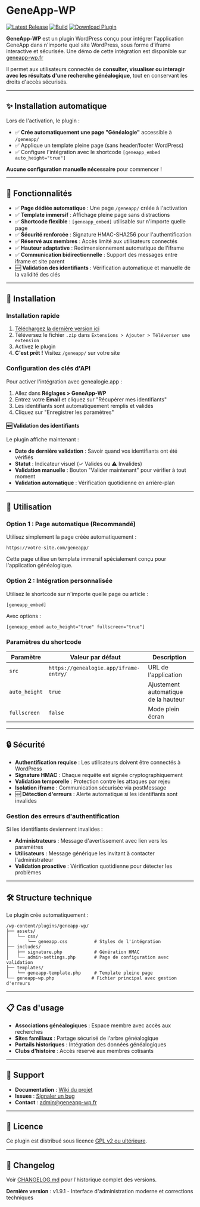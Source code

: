 # GeneApp-WP

[![Latest Release](https://img.shields.io/github/v/release/frankbracq/geneapp-wp?label=Latest%20Release)](https://github.com/frankbracq/geneapp-wp/releases/latest)
[![Build](https://github.com/frankbracq/geneapp-wp/actions/workflows/tag-and-build.yml/badge.svg)](https://github.com/frankbracq/geneapp-wp/actions)
[![Download Plugin](https://img.shields.io/github/downloads/frankbracq/geneapp-wp/total?label=Download%20Plugin)](https://github.com/frankbracq/geneapp-wp/releases/latest)

**GeneApp-WP** est un plugin WordPress conçu pour intégrer l'application GeneApp dans n'importe quel site WordPress, sous forme d'iframe interactive et sécurisée. Une démo de cette intégration est disponible sur [geneapp-wp.fr](https://geneapp-wp.fr)

Il permet aux utilisateurs connectés de **consulter, visualiser ou interagir avec les résultats d'une recherche généalogique**, tout en conservant les droits d'accès sécurisés.

---

## ✨ Installation automatique

Lors de l'activation, le plugin :
- ✅ **Crée automatiquement une page "Généalogie"** accessible à `/geneapp/`
- ✅ Applique un template pleine page (sans header/footer WordPress)
- ✅ Configure l'intégration avec le shortcode `[geneapp_embed auto_height="true"]`

**Aucune configuration manuelle nécessaire** pour commencer !

---

## 🔧 Fonctionnalités

- ✅ **Page dédiée automatique** : Une page `/geneapp/` créée à l'activation
- ✅ **Template immersif** : Affichage pleine page sans distractions
- ✅ **Shortcode flexible** : `[geneapp_embed]` utilisable sur n'importe quelle page
- ✅ **Sécurité renforcée** : Signature HMAC-SHA256 pour l'authentification
- ✅ **Réservé aux membres** : Accès limité aux utilisateurs connectés
- ✅ **Hauteur adaptative** : Redimensionnement automatique de l'iframe
- ✅ **Communication bidirectionnelle** : Support des messages entre iframe et site parent
- 🆕 **Validation des identifiants** : Vérification automatique et manuelle de la validité des clés

---

## 🚀 Installation

### Installation rapide

1. [Téléchargez la dernière version ici](https://github.com/frankbracq/geneapp-wp/releases/latest)
2. Téléversez le fichier `.zip` dans `Extensions > Ajouter > Téléverser une extension`
3. Activez le plugin
4. **C'est prêt !** Visitez `/geneapp/` sur votre site

### Configuration des clés d'API

Pour activer l'intégration avec genealogie.app :

1. Allez dans **Réglages > GeneApp-WP**
2. Entrez votre **Email** et cliquez sur "Récupérer mes identifiants"
3. Les identifiants sont automatiquement remplis et validés
4. Cliquez sur "Enregistrer les paramètres"

#### 🆕 Validation des identifiants

Le plugin affiche maintenant :
- **Date de dernière validation** : Savoir quand vos identifiants ont été vérifiés
- **Statut** : Indicateur visuel (✓ Valides ou ⚠ Invalides)
- **Validation manuelle** : Bouton "Valider maintenant" pour vérifier à tout moment
- **Validation automatique** : Vérification quotidienne en arrière-plan

---

## 📖 Utilisation

### Option 1 : Page automatique (Recommandé)

Utilisez simplement la page créée automatiquement :
```
https://votre-site.com/geneapp/
```

Cette page utilise un template immersif spécialement conçu pour l'application généalogique.

### Option 2 : Intégration personnalisée

Utilisez le shortcode sur n'importe quelle page ou article :

```
[geneapp_embed]
```

Avec options :
```
[geneapp_embed auto_height="true" fullscreen="true"]
```

### Paramètres du shortcode

| Paramètre | Valeur par défaut | Description |
|-----------|-------------------|-------------|
| `src` | `https://genealogie.app/iframe-entry/` | URL de l'application |
| `auto_height` | `true` | Ajustement automatique de la hauteur |
| `fullscreen` | `false` | Mode plein écran |

---

## 🔒 Sécurité

- **Authentification requise** : Les utilisateurs doivent être connectés à WordPress
- **Signature HMAC** : Chaque requête est signée cryptographiquement
- **Validation temporelle** : Protection contre les attaques par rejeu
- **Isolation iframe** : Communication sécurisée via postMessage
- 🆕 **Détection d'erreurs** : Alerte automatique si les identifiants sont invalides

### Gestion des erreurs d'authentification

Si les identifiants deviennent invalides :
- **Administrateurs** : Message d'avertissement avec lien vers les paramètres
- **Utilisateurs** : Message générique les invitant à contacter l'administrateur
- **Validation proactive** : Vérification quotidienne pour détecter les problèmes

---

## 🛠️ Structure technique

Le plugin crée automatiquement :

```
/wp-content/plugins/geneapp-wp/
├── assets/
│   └── css/
│       └── geneapp.css          # Styles de l'intégration
├── includes/
│   ├── signature.php            # Génération HMAC
│   └── admin-settings.php       # Page de configuration avec validation
├── templates/
│   └── geneapp-template.php     # Template pleine page
└── geneapp-wp.php              # Fichier principal avec gestion d'erreurs
```

---

## 📋 Cas d'usage

- **Associations généalogiques** : Espace membre avec accès aux recherches
- **Sites familiaux** : Partage sécurisé de l'arbre généalogique
- **Portails historiques** : Intégration des données généalogiques
- **Clubs d'histoire** : Accès réservé aux membres cotisants

---

## 🤝 Support

- **Documentation** : [Wiki du projet](https://github.com/frankbracq/geneapp-wp/wiki)
- **Issues** : [Signaler un bug](https://github.com/frankbracq/geneapp-wp/issues)
- **Contact** : admin@geneapp-wp.fr

---

## 📜 Licence

Ce plugin est distribué sous licence [GPL v2 ou ultérieure](https://www.gnu.org/licenses/old-licenses/gpl-2.0.html).

---

## 🔄 Changelog

Voir [CHANGELOG.md](CHANGELOG.md) pour l'historique complet des versions.

**Dernière version** : v1.9.1 - Interface d'administration moderne et corrections techniques